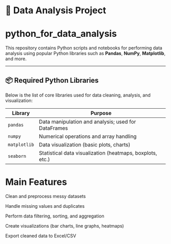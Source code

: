 # 🧠 Data Analysis Project

# python_for_data_analysis

This repository contains Python scripts and notebooks for performing data analysis using popular Python libraries such as **Pandas**, **NumPy**, **Matplotlib**, and more.

---

## 📦 Required Python Libraries

Below is the list of core libraries used for data cleaning, analysis, and visualization:

| Library       | Purpose                                                        |
|---------------|----------------------------------------------------------------|
| `pandas`      | Data manipulation and analysis; used for DataFrames            |
| `numpy`       | Numerical operations and array handling                        |
| `matplotlib`  | Data visualization (basic plots, charts)                       |
| `seaborn`     | Statistical data visualization (heatmaps, boxplots, etc.)      |

# Main Features
Clean and preprocess messy datasets

Handle missing values and duplicates

Perform data filtering, sorting, and aggregation

Create visualizations (bar charts, line graphs, heatmaps)

Export cleaned data to Excel/CSV
